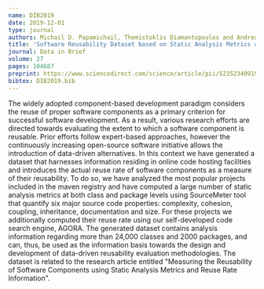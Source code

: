 ```yaml
---
name: DIB2019
date: 2019-12-01
type: journal
authors: Michail D. Papamichail, Themistoklis Diamantopoulos and Andreas L.Symeonidis
title: 'Software Reusability Dataset based on Static Analysis Metrics and Reuse Rate Information'
journal: Data in Brief
volume: 27
pages: 104687
preprint: https://www.sciencedirect.com/science/article/pii/S235234091931042X/pdfft
bibtex: DIB2019.bib
---
```


The widely adopted component-based development paradigm considers the reuse of proper software components as a primary criterion for successful software development. As a result, various research efforts are directed towards evaluating the extent to which a software component is reusable. Prior efforts follow expert-based approaches, however the continuously increasing open-source software initiative allows the introduction of data-driven alternatives. In this context we have generated a dataset that harnesses information residing in online code hosting facilities and introduces the actual reuse rate of software components as a measure of their reusability. To do so, we have analyzed the most popular projects included in the maven registry and have computed a large number of static analysis metrics at both class and package levels using SourceMeter tool that quantify six major source code properties: complexity, cohesion, coupling, inheritance, documentation and size. For these projects we additionally computed their reuse rate using our self-developed code search engine, AGORA. The generated dataset contains analysis information regarding more than 24,000 classes and 2000 packages, and can, thus, be used as the information basis towards the design and development of data-driven reusability evaluation methodologies. The dataset is related to the research article entitled "Measuring the Reusability of Software Components using Static Analysis Metrics and Reuse Rate Information".

